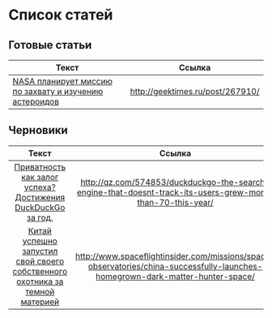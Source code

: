 # Список статей

## Готовые статьи

|Текст|Ссылка|
|----------|:-------------:|
|[NASA планирует миссию по захвату и изучению астероидов](done/done/t_NASA_Asteroid_Redirect_Mission.txt)|http://geektimes.ru/post/267910/|

## Черновики

|Текст|Ссылка|%|
|:-------------:|:-------------:|:-------------:|
|[Приватность как залог успеха? Достижения DuckDuckGo за год.](draft/t_DuckDuckGo_70_percent.txt)|http://qz.com/574853/duckduckgo-the-search-engine-that-doesnt-track-its-users-grew-more-than-70-this-year/|100|
|[Китай успешно запустил свой своего собственного охотника за темной материей](draft/t_China_dark_matter_hunter.html) |http://www.spaceflightinsider.com/missions/space-observatories/china-successfully-launches-homegrown-dark-matter-hunter-space/|50|
